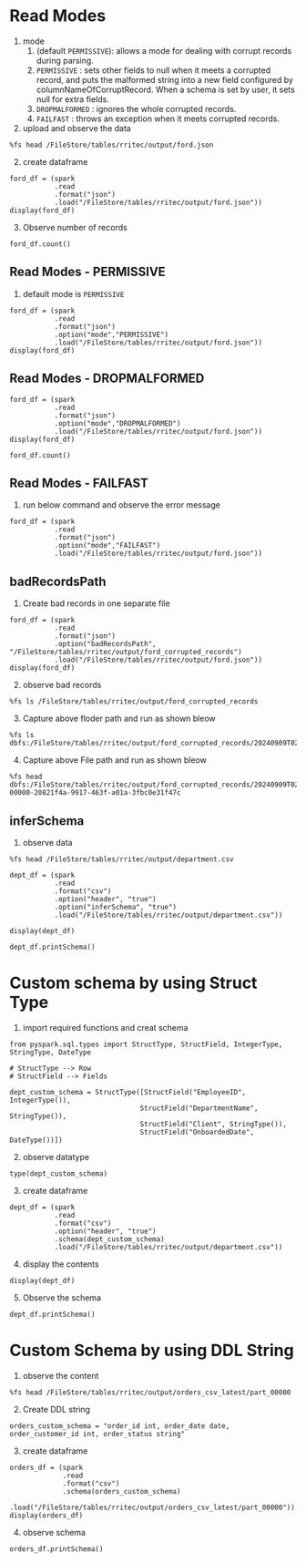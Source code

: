 # Read Modes
1. mode 
    1. (default `PERMISSIVE`): allows a mode for dealing with corrupt records during parsing.
    2. `PERMISSIVE` : sets other fields to null when it meets a corrupted record, and puts the malformed string into a new field configured by                columnNameOfCorruptRecord. When a schema is set by user, it sets null for extra fields.
    3. `DROPMALFORMED` : ignores the whole corrupted records.
    4. `FAILFAST` : throws an exception when it meets corrupted records.
2. upload and observe the data
``` pyspark
%fs head /FileStore/tables/rritec/output/ford.json
```
2. create dataframe
``` pyspark
ford_df = (spark
           .read
           .format("json")
           .load("/FileStore/tables/rritec/output/ford.json"))
display(ford_df)
```
3. Observe number of records
``` pyspark
ford_df.count()
```
## Read Modes - PERMISSIVE
1. default mode is `PERMISSIVE`
``` pyspark
ford_df = (spark
           .read
           .format("json")
           .option("mode","PERMISSIVE")
           .load("/FileStore/tables/rritec/output/ford.json"))
display(ford_df)
```
## Read Modes - DROPMALFORMED
``` pyspark
ford_df = (spark
           .read
           .format("json")
           .option("mode","DROPMALFORMED")
           .load("/FileStore/tables/rritec/output/ford.json"))
display(ford_df)
```
``` pyspark
ford_df.count()
```
## Read Modes - FAILFAST
1. run below command and observe the error message
``` pyspark
ford_df = (spark
           .read
           .format("json")
           .option("mode","FAILFAST")
           .load("/FileStore/tables/rritec/output/ford.json"))
```
## badRecordsPath
1. Create bad records in one separate file
``` pyspark
ford_df = (spark
           .read
           .format("json")
           .option("badRecordsPath", "/FileStore/tables/rritec/output/ford_corrupted_records")
           .load("/FileStore/tables/rritec/output/ford.json"))
display(ford_df)
```
2. observe bad records
``` pyspark
%fs ls /FileStore/tables/rritec/output/ford_corrupted_records
```
3. Capture above floder path and run as shown bleow
``` pyspark
%fs ls dbfs:/FileStore/tables/rritec/output/ford_corrupted_records/20240909T025541/bad_records/
```
4. Capture above File path and run as shown bleow
``` pyspark
%fs head dbfs:/FileStore/tables/rritec/output/ford_corrupted_records/20240909T025541/bad_records/part-00000-20821f4a-9917-463f-a01a-3fbc0e31f47c
```
## inferSchema

1. observe data
``` pyspark 
%fs head /FileStore/tables/rritec/output/department.csv
```
``` pyspark
dept_df = (spark
           .read
           .format("csv")
           .option("header", "true")
           .option("inferSchema", "true")           
           .load("/FileStore/tables/rritec/output/department.csv"))
```
``` pyspark
display(dept_df)
```
``` pyspark
dept_df.printSchema()
```
# Custom schema by using Struct Type
1. import required functions and creat schema
``` pyspark
from pyspark.sql.types import StructType, StructField, IntegerType, StringType, DateType
 
# StructType --> Row
# StructField --> Fields
 
dept_custom_schema = StructType([StructField("EmployeeID", IntegerType()),
                                StructField("DepartmentName", StringType()),
                                StructField("Client", StringType()),
                                StructField("OnboardedDate", DateType())])
```
                                
2. observe datatype
``` pysaprk
type(dept_custom_schema)
```
3. create dataframe
``` pyspark
dept_df = (spark
           .read
           .format("csv")
           .option("header", "true")
           .schema(dept_custom_schema)
           .load("/FileStore/tables/rritec/output/department.csv"))
```
4. display the contents
``` pysaprk
display(dept_df)
```
5. Observe the schema
``` pyspark
dept_df.printSchema()
```
# Custom Schema by using DDL String

1. observe the content
``` pysaprk
%fs head /FileStore/tables/rritec/output/orders_csv_latest/part_00000
```
2. Create DDL string
``` pyspark
orders_custom_schema = "order_id int, order_date date, order_customer_id int, order_status string"
```
3. create dataframe
``` pyspark
orders_df = (spark
             .read
             .format("csv")
             .schema(orders_custom_schema)
             .load("/FileStore/tables/rritec/output/orders_csv_latest/part_00000"))
display(orders_df)
```
4. observe schema
```pyspark
orders_df.printSchema()
```

